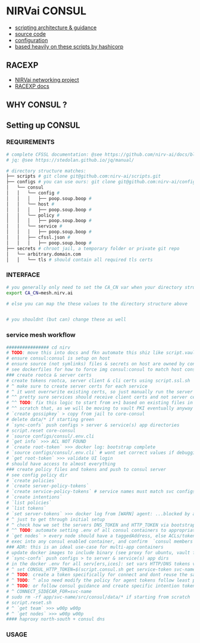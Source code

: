 # NIRVai CONSUL

- [scripting architecture & guidance](.scripts/README.md)
- [source code](https://github.com/nirv-ai/scripts/blob/develop/consul/script.consul.sh)
- [configuration](https://github.com/nirv-ai/configs/tree/develop/consul)
- [based heavily on these scripts by hashicorp](https://github.com/hashicorp-education/learn-consul-get-started-vms/tree/main/scripts)

## RACEXP

- [NIRVai networking project](https://github.com/orgs/nirv-ai/projects/6/views/1?filterQuery=repo%3A%22nirv-ai%2Fnetworking%22)
- [RACEXP docs](https://github.com/noahehall/theBookOfNoah/blob/master/0current/architectural%20thinking/0racexp.md)

## WHY CONSUL ?

## Setting up CONSUL

### REQUIREMENTS

```sh
# complete CFSSL documentation: @see https://github.com/nirv-ai/docs/blob/main/cfssl/README.md
# jq: @see https://stedolan.github.io/jq/manual/

# directory structure matches:
├── scripts # git clone git@github.com:nirv-ai/scripts.git
├── configs # you can use ours: git clone git@github.com:nirv-ai/configs.git
│   └── consul
│   │   └── config #
│   │   │   ├── poop.soup.boop #
│   │   └── host #
│   │   │   ├── poop.soup.boop #
│   │   └── policy #
│   │   │   ├── poop.soup.boop #
│   │   └── service #
│   │   │   ├── poop.soup.boop #
│   │   ├── cfssl.json #
│   │   │   ├── poop.soup.boop #
├── secrets # chroot jail, a temporary folder or private git repo
│   └── arbitrary.domain.com
│   │   └── tls # should contain all required tls certs
```

### INTERFACE

```sh
# you generally only need to set the CA_CN var when your directory structure matches
export CA_CN=mesh.nirv.ai

# else you can map the these values to the directory structure above


# you shouldnt (but can) change these as well

```

### service mesh workflow

```sh
################ cd nirv
# TODO: move this into docs and fkn automate this shiz like script.vault.sh
# ensure consul:consul is setup on host
# ensure source (not symlinks) files & secrets on host are owned by consul:consul
# see dockerfiles for how to force img consul:consul to match host consul:consul
### create rootca & server certs
# create tokens rootca, server client & cli certs using script.ssl.sh
# ^ make sure to create server certs for each service
# ^ it wont overrwrite existing certs, so just manually run the server create with X total
# ^^ pretty sure services should receive client certs and not server certs
# ^^ TODO: fix this logic to start from x+1 based on existing files in dir with same name
# ^^ scratch that, as we will be moving to vault PKI eventually anyway
# `create gossipkey` > copy from jail to core-consul
# delete data/* if starting green
# `sync-confs` push configs > server & service(s) app directories
# script.reset core-consul
# `source configs/consul/.env.cli
# `get info` >>> ACL NOT FOUND
# `create root-token` >>> docker log: bootstrap complete
# `source configs/consul/.env.cli` # wont set correct values if debugging is on
# `get root-token` >>> validate UI login
# should have access to almost everything
### create policy files and tokens and push to consul server
# see config policy dir
# `create policies`
# `create server-policy-tokens`
# `create service-policy-tokens` # service names must match svc configs
# `create intentions`
# `list policies`
# `list tokens`
# `set server-tokens` >>> docker log from [WARN] agent: ...blocked by acls... --> to agent: synced node info
# ^ just to get through initial setup
# ^ check how we set the servers DNS_TOKEN and HTTP_TOKEN via bootstrap.sh and /.env
# ^^ TODO: automate setting .env of all consul containers to appropriate tokens
# `get nodes` > every node should have a taggedAddress, else ACLs/tokens/wtf arent setup properely
# exec into any consul enabled container, and confirm  `consul members`
### ADR: this is an ideal use-case for multi-app containers
# update docker images to include binary (see proxy for ubuntu, vault for alpine)
# `sync-confs` push configs > to server & service(s) app dirs
# in the docker .env for all serv[ers,ices]: set vars HTTP/DNS tokens vars, see bootstrap.sh files
# ^ set CONSUL_HTTP_TOKEN=$(script.consul.sh get service-token svc-name) # TODO: move to docker secret
# ^ TODO: create a token specifically for connect and dont reuse the same agent token
# ^ TODO: ^ also need modify the policy for agent tokens follow least privileges
# ^ TODO: or follow consul guidance and create specific intention tokens that are given to admins
# ^ CONNECT_SIDECAR_FOR=svc-name
# sudo rm -rf app/svc-name/src/consul/data/* if starting from scratch
# script.reset.sh
# ^ `get team` >>> w00p w00p
# ^ `get nodes` >>> w00p w00p
#### haproxy north-south + consul dns

```

### USAGE

```sh

```
